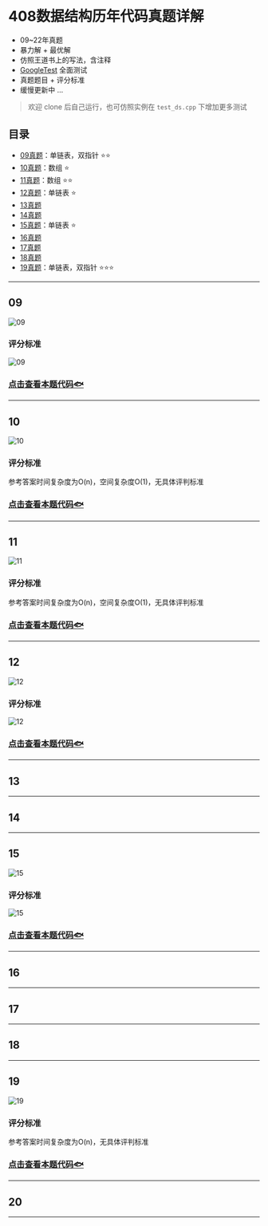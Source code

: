 # 408数据结构历年代码真题详解

- 09~22年真题
- 暴力解 + 最优解
- 仿照王道书上的写法，含注释
- [GoogleTest](https://github.com/google/googletest) 全面测试
- 真题题目 + 评分标准 
- 缓慢更新中 ...

> 欢迎 clone 后自己运行，也可仿照实例在 `test_ds.cpp` 下增加更多测试

## 目录

- [09真题](#09)：单链表，双指针 ⭐⭐
- [10真题](#10)：数组 ⭐
- [11真题](#11)：数组 ⭐⭐
- [12真题](#12)：单链表 ⭐
- [13真题](#13)
- [14真题](#14)
- [15真题](#15)：单链表 ⭐
- [16真题](#16)
- [17真题](#17)
- [18真题](#18)
- [19真题](#19)：单链表，双指针 ⭐⭐⭐

---

## 09

![09](images/09desc.png)

### 评分标准

![09](images/09.png)

### [点击查看本题代码🐟](./09.cpp)

---

## 10

![10](images/10desc.png)

### 评分标准

参考答案时间复杂度为O(n)，空间复杂度O(1)，无具体评判标准

### [点击查看本题代码🐟](./10.cpp)

---

## 11

![11](images/11desc.png)

### 评分标准

参考答案时间复杂度为O(n)，空间复杂度O(1)，无具体评判标准

### [点击查看本题代码🐟](./11.cpp)

---
## 12

![12](images/12desc.png)

### 评分标准

![12](images/12.png)

### [点击查看本题代码🐟](./12.cpp)

---

## 13


---

## 14

---
## 15

![15](images/15desc.png)

### 评分标准

![15](images/15.png)

### [点击查看本题代码🐟](./15.cpp)

---

## 16

---

## 17

---

## 18

---
## 19

![19](images/19desc.png)

### 评分标准

参考答案时间复杂度为O(n)，无具体评判标准

### [点击查看本题代码🐟](./19.cpp)

---

## 20

---
